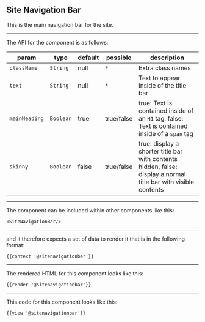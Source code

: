 ## Site Navigation Bar

This is the main navigation bar for the site.

-----
The API for the component is as follows:

| param         | type          | default       | possible      | description           |
|---            |---            |---            |---            |---                    |
| `className`   | `String`      | null          | `*`           | Extra class names |
| `text`        | `String`      | null          | `*`           | Text to appear inside of the title bar |
| `mainHeading` | `Boolean`     | true          | true/false    | true: Text is contained inside of an `H1` tag, false: Text is contained inside of a `span` tag |
| `skinny`      | `Boolean`     | false         | true/false    | true: display a shorter title bar with contents hidden, false: display a normal title bar with visible contents |

-----
The component can be included within other components like this:

```
<SiteNavigationBar/>
```

-----
and it therefore expects a set of data to render it that is in the following format:

```
{{context '@sitenavigationbar'}}
```

-----
The rendered HTML for this component looks like this:

```
{{render '@sitenavigationbar'}}
```

-----
This code for this component looks like this:

```
{{view '@sitenavigationbar'}}
```
